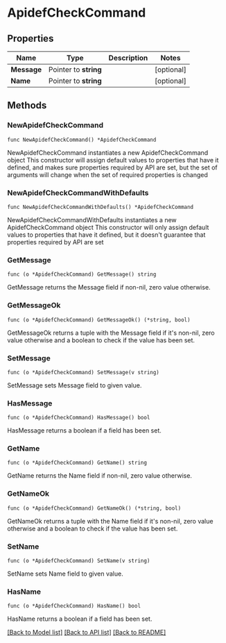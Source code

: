 # ApidefCheckCommand

## Properties

Name | Type | Description | Notes
------------ | ------------- | ------------- | -------------
**Message** | Pointer to **string** |  | [optional] 
**Name** | Pointer to **string** |  | [optional] 

## Methods

### NewApidefCheckCommand

`func NewApidefCheckCommand() *ApidefCheckCommand`

NewApidefCheckCommand instantiates a new ApidefCheckCommand object
This constructor will assign default values to properties that have it defined,
and makes sure properties required by API are set, but the set of arguments
will change when the set of required properties is changed

### NewApidefCheckCommandWithDefaults

`func NewApidefCheckCommandWithDefaults() *ApidefCheckCommand`

NewApidefCheckCommandWithDefaults instantiates a new ApidefCheckCommand object
This constructor will only assign default values to properties that have it defined,
but it doesn't guarantee that properties required by API are set

### GetMessage

`func (o *ApidefCheckCommand) GetMessage() string`

GetMessage returns the Message field if non-nil, zero value otherwise.

### GetMessageOk

`func (o *ApidefCheckCommand) GetMessageOk() (*string, bool)`

GetMessageOk returns a tuple with the Message field if it's non-nil, zero value otherwise
and a boolean to check if the value has been set.

### SetMessage

`func (o *ApidefCheckCommand) SetMessage(v string)`

SetMessage sets Message field to given value.

### HasMessage

`func (o *ApidefCheckCommand) HasMessage() bool`

HasMessage returns a boolean if a field has been set.

### GetName

`func (o *ApidefCheckCommand) GetName() string`

GetName returns the Name field if non-nil, zero value otherwise.

### GetNameOk

`func (o *ApidefCheckCommand) GetNameOk() (*string, bool)`

GetNameOk returns a tuple with the Name field if it's non-nil, zero value otherwise
and a boolean to check if the value has been set.

### SetName

`func (o *ApidefCheckCommand) SetName(v string)`

SetName sets Name field to given value.

### HasName

`func (o *ApidefCheckCommand) HasName() bool`

HasName returns a boolean if a field has been set.


[[Back to Model list]](../README.md#documentation-for-models) [[Back to API list]](../README.md#documentation-for-api-endpoints) [[Back to README]](../README.md)


